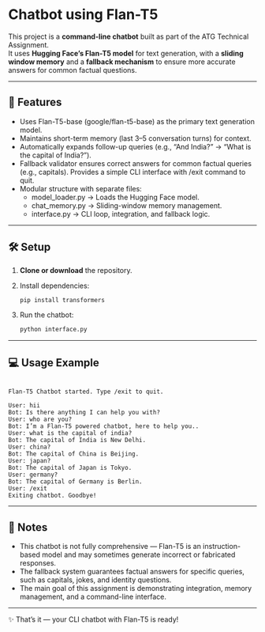 # Chatbot using Flan-T5 

This project is a **command-line chatbot** built as part of the ATG Technical Assignment.  
It uses **Hugging Face’s Flan-T5 model** for text generation, with a **sliding window memory** and a **fallback mechanism** to ensure more accurate answers for common factual questions.  

---

## 📌 Features
- Uses Flan-T5-base (google/flan-t5-base) as the primary text generation model.
- Maintains short-term memory (last 3–5 conversation turns) for context.
- Automatically expands follow-up queries (e.g., “And India?” → “What is the capital of India?”).
- Fallback validator ensures correct answers for common factual queries (e.g., capitals).
Provides a simple CLI interface with /exit command to quit.
- Modular structure with separate files:
  - model_loader.py → Loads the Hugging Face model.
  - chat_memory.py → Sliding-window memory management.
  - interface.py → CLI loop, integration, and fallback logic.
---

## 🛠️ Setup

1. **Clone or download** the repository.  

2. Install dependencies:
   ```bash
   pip install transformers
   ```

3. Run the chatbot:
   ```bash
   python interface.py
   ```

---

## 💻 Usage Example
```

Flan-T5 Chatbot started. Type /exit to quit.

User: hii
Bot: Is there anything I can help you with?
User: who are you?
Bot: I’m a Flan-T5 powered chatbot, here to help you..
User: what is the capital of india?
Bot: The capital of India is New Delhi.
User: china?
Bot: The capital of China is Beijing.
User: japan?
Bot: The capital of Japan is Tokyo.
User: germany?
Bot: The capital of Germany is Berlin.
User: /exit
Exiting chatbot. Goodbye!
```

---

## 📌 Notes
- This chatbot is not fully comprehensive — Flan-T5 is an instruction-based model and may sometimes generate incorrect or fabricated responses.
- The fallback system guarantees factual answers for specific queries, such as capitals, jokes, and identity questions.
- The main goal of this assignment is demonstrating integration, memory management, and a command-line interface.

---

✨ That’s it — your CLI chatbot with Flan-T5 is ready!  
